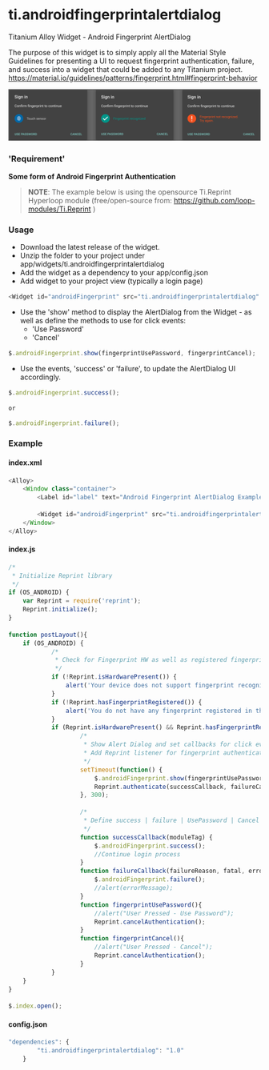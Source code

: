 # ti.androidfingerprintalertdialog
Titanium Alloy Widget - Android Fingerprint AlertDialog

The purpose of this widget is to simply apply all the Material Style Guidelines for presenting a UI to request fingerprint authentication, failure, and success into a widget that could be added to any Titanium project.
https://material.io/guidelines/patterns/fingerprint.html#fingerprint-behavior


![Alt text](/android_fingerprint_states.png)


### 'Requirement'
**Some form of Android Fingerprint Authentication**

> **NOTE**: The example below is using the opensource Ti.Reprint Hyperloop module (free/open-source from: https://github.com/loop-modules/Ti.Reprint )


### Usage
* Download the latest release of the widget.
* Unzip the folder to your project under app/widgets/ti.androidfingerprintalertdialog
* Add the widget as a dependency to your app/config.json
* Add widget to your project view (typically a login page)
```javascript
<Widget id="androidFingerprint" src="ti.androidfingerprintalertdialog" />
```
* Use the 'show' method to display the AlertDialog from the Widget - as well as define the methods to use for click events:
	* 'Use Password'
	* 'Cancel'
```javascript
$.androidFingerprint.show(fingerprintUsePassword, fingerprintCancel);
```
* Use the events, 'success' or 'failure', to update the AlertDialog UI accordingly.
```javascript
$.androidFingerprint.success();
```
	or
```javascript
$.androidFingerprint.failure();
```
	


### Example
#### index.xml
```javascript
<Alloy>
	<Window class="container">
		<Label id="label" text="Android Fingerprint AlertDialog Example" />
		
		<Widget id="androidFingerprint" src="ti.androidfingerprintalertdialog" />
	</Window>
</Alloy>
```

#### index.js
```javascript
/*
 * Initialize Reprint library
 */
if (OS_ANDROID) {
	var Reprint = require('reprint');
	Reprint.initialize();
}
					
function postLayout(){
	if (OS_ANDROID) {
			/*
			 * Check for Fingerprint HW as well as registered fingerprints
			 */
			if (!Reprint.isHardwarePresent()) {
			    alert('Your device does not support fingerprint recognition.');
			}
			if (!Reprint.hasFingerprintRegistered()) {
			    alert('You do not have any fingerprint registered in this device.');
			}
			if (Reprint.isHardwarePresent() && Reprint.hasFingerprintRegistered()) {
					/*
					 * Show Alert Dialog and set callbacks for click events 'Use Password' & 'Cancel'
					 * Add Reprint listener for fingerprint authentication
					 */
					setTimeout(function() {
						$.androidFingerprint.show(fingerprintUsePassword, fingerprintCancel);
						Reprint.authenticate(successCallback, failureCallback);
					}, 300);
					
					/*
					 * Define success | failure | UsePassword | Cancel
					 */
					function successCallback(moduleTag) {
						$.androidFingerprint.success();
						//Continue login process
					}
					function failureCallback(failureReason, fatal, errorMessage, moduleTag, errorCode) {
						$.androidFingerprint.failure();
						//alert(errorMessage);
					}
					function fingerprintUsePassword(){
						//alert("User Pressed - Use Password");
						Reprint.cancelAuthentication();
					}
					function fingerprintCancel(){
						//alert("User Pressed - Cancel");
						Reprint.cancelAuthentication();
					}
			}
	}
}

$.index.open();
```

#### config.json
```javascript
"dependencies": {
        "ti.androidfingerprintalertdialog": "1.0"
    }
```

